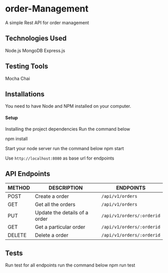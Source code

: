 # order-Management

A simple Rest API for order management

## Technologies Used
Node.js
MongoDB
Express.js

## Testing Tools
Mocha
Chai

## Installations

You need to have Node and NPM installed on your computer.

#### Setup

Installing the project dependencies
 Run the command below

  npm install

Start your node server
  run the command below
   npm start
  
  Use `http://localhost:8080` as base url for endpoints

## API Endpoints

| METHOD | DESCRIPTION                             | ENDPOINTS                 |
| ------ | --------------------------------------- | ------------------------- |
| POST   | Create a order                          | `/api/v1/orders`          |
| GET    | Get all the orders                      | `/api/v1/orders`          |
| PUT    | Update the details of a order           | `/api/v1/orders/:orderid` |
| GET    | Get a particular order                  | `/api/v1/orders/:orderid` |
| DELETE | Delete a order                          | `/api/v1/orders/:orderid` |


## Tests

Run test for all endpoints
  run the command below
  npm run test
 
